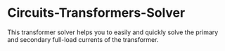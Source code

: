 # Circuits-Transformers-Solver
This transformer solver helps you to easily and  quickly solve the primary and secondary full-load currents of the transformer.
